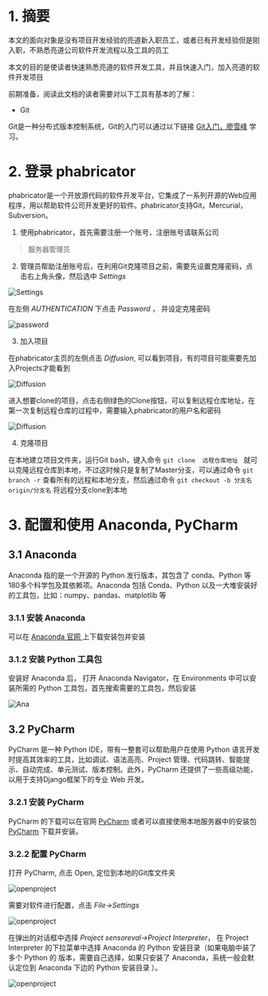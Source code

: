 # 1. 摘要

本文的面向对象是没有项目开发经验的亮道新入职员工，或者已有开发经验但是刚入职，不熟悉亮道公司软件开发流程以及工具的员工

本文的目的是使读者快速熟悉亮道的软件开发工具，并且快速入门，加入亮道的软件开发项目

前期准备，阅读此文档的读者需要对以下工具有基本的了解：

* Git

Git是一种分布式版本控制系统，Git的入门可以通过以下链接 [Git入门，廖雪峰]("https://www.liaoxuefeng.com/wiki/0013739516305929606dd18361248578c67b8067c8c017b000") 学习。

# 2. 登录 phabricator

phabricator是一个开放源代码的软件开发平台，它集成了一系列开源的Web应用程序，用以帮助软件公司开发更好的软件。phabricator支持Git，Mercurial，Subversion。

1. 使用phabricator，首先需要注册一个账号，注册账号请联系公司  

  > 服务器管理员

2. 管理员帮助注册账号后，在利用Git克隆项目之前，需要先设置克隆密码，点击右上角头像，然后选中 _Settings_

![Settings](https://ld-1257319773.cos.ap-beijing.myqcloud.com/wiki/phabricator/Pha1.png)

在左侧 _AUTHENTICATION_ 下点击 _Password_ ， 并设定克隆密码

![password](https://ld-1257319773.cos.ap-beijing.myqcloud.com/wiki/phabricator/Pha2.png)

3. 加入项目

在phabricator主页的左侧点击 _Diffusion_, 可以看到项目，有的项目可能需要先加入Projects才能看到

![Diffusion](https://ld-1257319773.cos.ap-beijing.myqcloud.com/wiki/phabricator/Pha3.png)

进入想要clone的项目，点击右侧绿色的Clone按钮，可以复制远程仓库地址，在第一次复制远程仓库的过程中，需要输入phabricator的用户名和密码

![Diffusion](https://ld-1257319773.cos.ap-beijing.myqcloud.com/wiki/phabricator/pha4.gif)

4. 克隆项目

在本地建立项目文件夹，运行Git bash，键入命令 `git clone  远程仓库地址 ` 就可以克隆远程仓库到本地，不过这时候只是复制了Master分支，可以通过命令 `git branch -r` 查看所有的远程和本地分支，然后通过命令 `git checkout -b 分支名 origin/分支名` 将远程分支clone到本地

# 3. 配置和使用 Anaconda, PyCharm

## 3.1 Anaconda

Anaconda 指的是一个开源的 Python 发行版本，其包含了 conda、Python 等180多个科学包及其依赖项。Anaconda 包括 Conda、Python 以及一大堆安装好的工具包，比如：numpy、pandas、matplotlib 等

### 3.1.1 安装 Anaconda

可以在 [ Anaconda 官网 ](https://www.anaconda.com/) 上下载安装包并安装

### 3.1.2 安装 Python 工具包

安装好 Anaconda 后， 打开 Anaconda Navigator，在 Environments 中可以安装所需的 Python 工具包，首先搜索需要的工具包，然后安装

![Ana](https://ld-1257319773.cos.ap-beijing.myqcloud.com/wiki/Anaconda/ana1.gif)

## 3.2 PyCharm

PyCharm 是一种 Python IDE，带有一整套可以帮助用户在使用 Python 语言开发时提高其效率的工具，比如调试、语法高亮、Project 管理、代码跳转、智能提示、自动完成、单元测试、版本控制。此外，PyCharm 还提供了一些高级功能，以用于支持Django框架下的专业 Web 开发。

### 3.2.1 安装 PyCharm

PyCharm 的下载可以在官网 [PyCharm](http://www.jetbrains.com/pycharm/) 或者可以直接使用本地服务器中的安装包 [PyCharm](\\192.168.1.60\资料库\软件\开发软件\PyCharm) 下载并安装。

### 3.2.2 配置 PyCharm  

打开 PyCharm, 点击 Open, 定位到本地的Git库文件夹

![openproject](https://ld-1257319773.cos.ap-beijing.myqcloud.com/wiki/PyCharm/pycharm1.png)

需要对软件进行配置，点击 _File->Settings_

![openproject](https://ld-1257319773.cos.ap-beijing.myqcloud.com/wiki/PyCharm/pycharm2.png)

在弹出的对话框中选择 _Project sensoreval->Project Interpreter_， 在 Project Interpreter 的下拉菜单中选择 Anaconda 的 Python 安装目录（如果电脑中装了多个 Python 的 版本，需要自己选择，如果只安装了 Anaconda，系统一般会默认定位到 Anaconda 下边的 Python 安装目录 ）。

![openproject](https://ld-1257319773.cos.ap-beijing.myqcloud.com/wiki/PyCharm/pycharm3.png)
